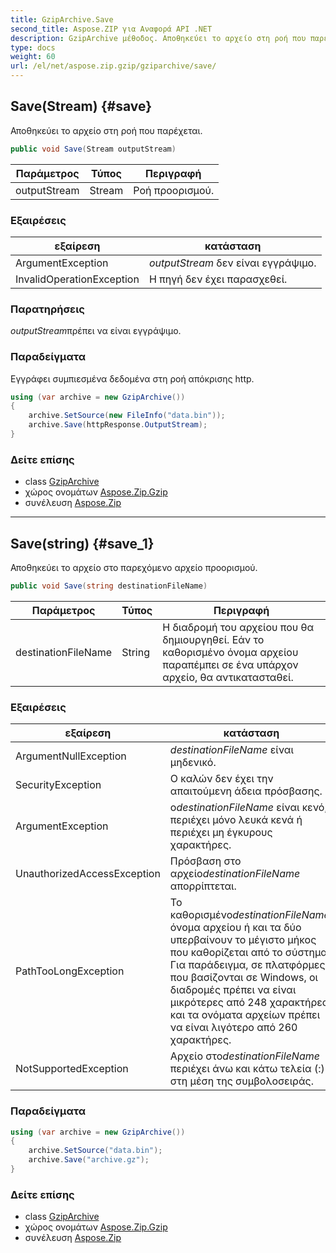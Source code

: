 ```yaml
---
title: GzipArchive.Save
second_title: Aspose.ZIP για Αναφορά API .NET
description: GzipArchive μέθοδος. Αποθηκεύει το αρχείο στη ροή που παρέχεται.
type: docs
weight: 60
url: /el/net/aspose.zip.gzip/gziparchive/save/
---
```

## Save(Stream) {#save}

Αποθηκεύει το αρχείο στη ροή που παρέχεται.

```csharp
public void Save(Stream outputStream)
```

| Παράμετρος | Τύπος | Περιγραφή |
| --- | --- | --- |
| outputStream | Stream | Ροή προορισμού. |

### Εξαιρέσεις

| εξαίρεση | κατάσταση |
| --- | --- |
| ArgumentException | *outputStream* δεν είναι εγγράψιμο. |
| InvalidOperationException | Η πηγή δεν έχει παρασχεθεί. |

### Παρατηρήσεις

*outputStream*πρέπει να είναι εγγράψιμο.

### Παραδείγματα

Εγγράφει συμπιεσμένα δεδομένα στη ροή απόκρισης http.

```csharp
using (var archive = new GzipArchive()) 
{
    archive.SetSource(new FileInfo("data.bin"));
    archive.Save(httpResponse.OutputStream);
}
```

### Δείτε επίσης

* class [GzipArchive](../)
* χώρος ονομάτων [Aspose.Zip.Gzip](../../gziparchive/)
* συνέλευση [Aspose.Zip](../../../)

---

## Save(string) {#save_1}

Αποθηκεύει το αρχείο στο παρεχόμενο αρχείο προορισμού.

```csharp
public void Save(string destinationFileName)
```

| Παράμετρος | Τύπος | Περιγραφή |
| --- | --- | --- |
| destinationFileName | String | Η διαδρομή του αρχείου που θα δημιουργηθεί. Εάν το καθορισμένο όνομα αρχείου παραπέμπει σε ένα υπάρχον αρχείο, θα αντικατασταθεί. |

### Εξαιρέσεις

| εξαίρεση | κατάσταση |
| --- | --- |
| ArgumentNullException | *destinationFileName* είναι μηδενικό. |
| SecurityException | Ο καλών δεν έχει την απαιτούμενη άδεια πρόσβασης. |
| ArgumentException | ο*destinationFileName* είναι κενό, περιέχει μόνο λευκά κενά ή περιέχει μη έγκυρους χαρακτήρες. |
| UnauthorizedAccessException | Πρόσβαση στο αρχείο*destinationFileName* απορρίπτεται. |
| PathTooLongException | Το καθορισμένο*destinationFileName*, όνομα αρχείου ή και τα δύο υπερβαίνουν το μέγιστο μήκος που καθορίζεται από το σύστημα. Για παράδειγμα, σε πλατφόρμες που βασίζονται σε Windows, οι διαδρομές πρέπει να είναι μικρότερες από 248 χαρακτήρες και τα ονόματα αρχείων πρέπει να είναι λιγότερο από 260 χαρακτήρες. |
| NotSupportedException | Αρχείο στο*destinationFileName* περιέχει άνω και κάτω τελεία (:) στη μέση της συμβολοσειράς. |

### Παραδείγματα

```csharp
using (var archive = new GzipArchive())
{
    archive.SetSource("data.bin");
    archive.Save("archive.gz");
}
```

### Δείτε επίσης

* class [GzipArchive](../)
* χώρος ονομάτων [Aspose.Zip.Gzip](../../gziparchive/)
* συνέλευση [Aspose.Zip](../../../)


